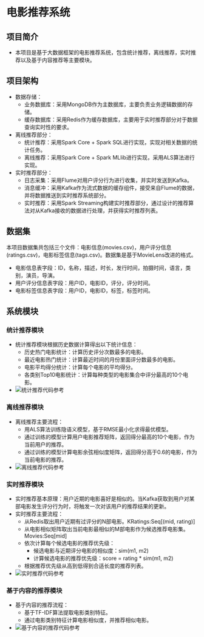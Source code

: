 # 电影推荐系统

## 项目简介

  - 本项目是基于大数据框架的电影推荐系统，包含统计推荐，离线推荐，实时推荐以及基于内容推荐等主要模块。
  
## 项目架构

  - 数据存储：
    - 业务数据库：采用MongoDB作为主数据库，主要负责业务逻辑数据的存储。
    - 缓存数据库：采用Redis作为缓存数据库，主要用于实时推荐部分对于数据查询实时性的要求。
  - 离线推荐部分：
    - 统计推荐：采用Spark Core + Spark SQL进行实现，实现对相关数据的统计任务。
    - 离线推荐：采用Spark Core + Spark MLlib进行实现，采用ALS算法进行实现。
  - 实时推荐部分：
    - 日志采集：采用Flume对用户评分行为进行收集，并实时发送到Kafka。
    - 消息缓冲：采用Kafka作为流式数据的缓存组件，接受来自Flume的数据，并将数据推送到实时推荐系统部分。
    - 实时推荐：采用Spark Streaming构建实时推荐部分，通过设计的推荐算法对从Kafka接收的数据进行处理，并获得实时推荐列表。

## 数据集

本项目数据集共包括三个文件：电影信息(movies.csv)，用户评分信息(ratings.csv)，电影标签信息(tags.csv)。数据集是基于MovieLens改进的格式。

  - 电影信息表字段：ID，名称，描述，时长，发行时间，拍摄时间，语言，类别，演员，导演。
  - 用户评分信息表字段：用户ID，电影ID，评分，评分时间。
  - 电影标签信息表字段：用户ID，电影ID，标签，标签时间。

## 系统模块

### 统计推荐模块

  - 统计推荐模块根据历史数据计算得出以下统计信息：
    - 历史热门电影统计：计算历史评分次数最多的电影。
    - 最近电影热门统计：计算最近时间的月份里面评分数最多的电影。
    - 电影平均得分统计：计算每个电影的平均得分。
    - 各类别Top10电影统计：计算每种类型的电影集合中评分最高的10个电影。
  - ![统计推荐代码参考](./代码/统计推荐)
  
### 离线推荐模块

  - 离线推荐主要流程：
    - 用ALS算法训练隐语义模型，基于RMSE最小化求得最优模型。
    - 通过训练的模型计算用户电影推荐矩阵，返回得分最高的10个电影，作为当前用户的推荐。
    - 通过训练的模型计算电影余弦相似度矩阵，返回得分高于0.6的电影，作为当前电影的推荐。
  - ![离线推荐代码参考](./代码/离线推荐)

### 实时推荐模块

  - 实时推荐基本原理：用户近期的电影喜好是相似的。当Kafka获取到用户对某部电影发生评分行为时，将触发一次对该用户的推荐结果的更新。
  - 实时推荐主要流程：
    - 从Redis取出用户近期有过评分的N部电影。KRatings:Seq[(mid, rating)]
    - 从电影相似矩阵取出当前电影最相似的M部电影作为候选推荐电影集。Movies:Seq[mid]
    - 依次计算每个候选电影的推荐优先级：
      - 候选电影与近期评分电影的相似度：sim(m1, m2)
      - 计算候选电影的推荐优先级：score = rating * sim(m1, m2)
    - 根据推荐优先级从高到低得到合适长度的推荐列表。
  - ![实时推荐代码参考](./代码/实时推荐)
  
### 基于内容的推荐模块

  - 基于内容的推荐流程：
    - 基于TF-IDF算法提取电影类别特征。
    - 通过电影类别特征计算电影相似度，并推荐相似电影。
  - ![基于内容的推荐代码参考](./代码/基于内容的推荐)
  
